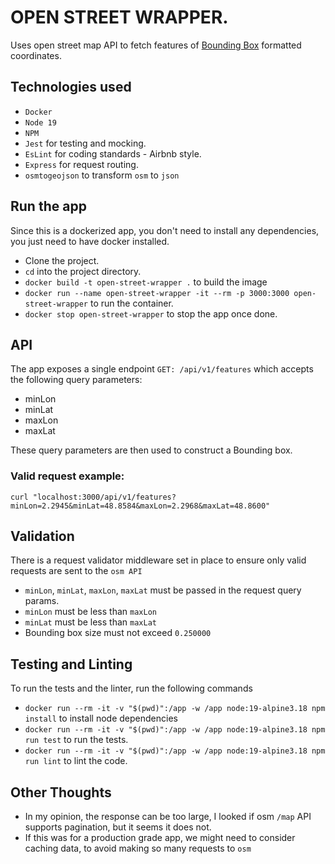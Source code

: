 # OPEN STREET WRAPPER.
Uses open street map API to fetch features of [Bounding Box](https://wiki.openstreetmap.org/wiki/Bounding_Box) formatted coordinates.

## Technologies used
- `Docker`
- `Node 19`
- `NPM`
- `Jest` for testing and mocking.
- `EsLint` for coding standards - Airbnb style.
- `Express` for request routing.
- `osmtogeojson` to transform `osm` to `json`

## Run the app
Since this is a dockerized app, you don't need to install any dependencies, you just need to have docker installed.

- Clone the project.
- `cd` into the project directory.
- `docker build -t open-street-wrapper .` to build the image
- `docker run --name open-street-wrapper -it --rm -p 3000:3000 open-street-wrapper` to run the container.
- `docker stop open-street-wrapper` to stop the app once done.

## API
The app exposes a single endpoint `GET: /api/v1/features` which accepts the following query parameters:
- minLon
- minLat
- maxLon
- maxLat

These query parameters are then used to construct a Bounding box.

### Valid request example:
`curl "localhost:3000/api/v1/features?minLon=2.2945&minLat=48.8584&maxLon=2.2968&maxLat=48.8600"`

## Validation
There is a request validator middleware set in place to ensure only valid requests are sent to the `osm API`
- `minLon`, `minLat`, `maxLon`, `maxLat` must be passed in the request query params.
- `minLon` must be less than `maxLon`
- `minLat` must be less than `maxLat`
- Bounding box size must not exceed `0.250000`

## Testing and Linting
To run the tests and the linter, run the following commands
- `docker run --rm -it -v "$(pwd)":/app -w /app node:19-alpine3.18 npm install` to install node dependencies
- `docker run --rm -it -v "$(pwd)":/app -w /app node:19-alpine3.18 npm run test` to run the tests.
- `docker run --rm -it -v "$(pwd)":/app -w /app node:19-alpine3.18 npm run lint` to lint the code.

## Other Thoughts
- In my opinion, the response can be too large, I looked if osm `/map` API supports pagination, but it seems it does not.
- If this was for a production grade app, we might need to consider caching data, to avoid making so many requests to `osm` 